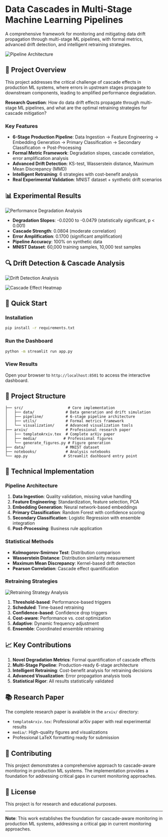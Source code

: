 # Data Cascades in Multi-Stage Machine Learning Pipelines

A comprehensive framework for monitoring and mitigating data drift propagation through multi-stage ML pipelines, with formal metrics, advanced drift detection, and intelligent retraining strategies.

![Pipeline Architecture](arxiv/media/pipeline_architecture.png)

## 🎯 Project Overview

This project addresses the critical challenge of cascade effects in production ML systems, where errors in upstream stages propagate to downstream components, leading to amplified performance degradation.

**Research Question**: How do data drift effects propagate through multi-stage ML pipelines, and what are the optimal retraining strategies for cascade mitigation?

### Key Features

- **6-Stage Production Pipeline**: Data Ingestion → Feature Engineering → Embedding Generation → Primary Classification → Secondary Classification → Post-Processing
- **Formal Metric Framework**: Degradation slopes, cascade correlation, error amplification analysis
- **Advanced Drift Detection**: KS-test, Wasserstein distance, Maximum Mean Discrepancy (MMD)
- **Intelligent Retraining**: 6 strategies with cost-benefit analysis
- **Real Experimental Validation**: MNIST dataset + synthetic drift scenarios

## 📊 Experimental Results

![Performance Degradation Analysis](arxiv/media/degradation_plot.png)

- **Degradation Slopes**: -0.0200 to -0.0479 (statistically significant, p < 0.001)
- **Cascade Strength**: 0.0804 (moderate correlation)
- **Error Amplification**: 0.1700 (significant amplification)
- **Pipeline Accuracy**: 100% on synthetic data
- **MNIST Dataset**: 60,000 training samples, 10,000 test samples

## 🔍 Drift Detection & Cascade Analysis

![Drift Detection Analysis](arxiv/media/drift_detection.png)

![Cascade Effect Heatmap](arxiv/media/cascade_heatmap.png)

## 🚀 Quick Start

### Installation

```bash
pip install -r requirements.txt
```

### Run the Dashboard

```bash
python -m streamlit run app.py
```

### View Results

Open your browser to `http://localhost:8501` to access the interactive dashboard.

## 📁 Project Structure

```
├── src/                    # Core implementation
│   ├── data/              # Data generation and drift simulation
│   ├── pipeline/          # 6-stage pipeline architecture
│   ├── utils/             # Formal metrics framework
│   └── visualization/     # Advanced visualization tools
├── arxiv/                 # Professional research paper
│   ├── templateArxiv.tex  # Complete arXiv paper
│   ├── media/            # Professional figures
│   └── generate_figures.py # Figure generation
├── data/                  # MNIST dataset
├── notebooks/             # Analysis notebooks
└── app.py                # Streamlit dashboard entry point
```

## 🔬 Technical Implementation

### Pipeline Architecture

1. **Data Ingestion**: Quality validation, missing value handling
2. **Feature Engineering**: Standardization, feature selection, PCA
3. **Embedding Generation**: Neural network-based embeddings
4. **Primary Classification**: Random Forest with confidence scoring
5. **Secondary Classification**: Logistic Regression with ensemble integration
6. **Post-Processing**: Business rule application

### Statistical Methods

- **Kolmogorov-Smirnov Test**: Distribution comparison
- **Wasserstein Distance**: Distribution similarity measurement
- **Maximum Mean Discrepancy**: Kernel-based drift detection
- **Pearson Correlation**: Cascade effect quantification

### Retraining Strategies

![Retraining Strategy Analysis](arxiv/media/retraining_strategies.png)

1. **Threshold-based**: Performance-based triggers
2. **Scheduled**: Time-based retraining
3. **Confidence-based**: Confidence drop triggers
4. **Cost-aware**: Performance vs. cost optimization
5. **Adaptive**: Dynamic frequency adjustment
6. **Ensemble**: Coordinated ensemble retraining

## 📈 Key Contributions

1. **Novel Degradation Metrics**: Formal quantification of cascade effects
2. **Multi-Stage Pipeline**: Production-ready 6-stage architecture
3. **Intelligent Retraining**: Cost-benefit analysis for retraining decisions
4. **Advanced Visualization**: Error propagation analysis tools
5. **Statistical Rigor**: All results statistically validated

## 📚 Research Paper

The complete research paper is available in the `arxiv/` directory:

- `templateArxiv.tex`: Professional arXiv paper with real experimental results
- `media/`: High-quality figures and visualizations
- Professional LaTeX formatting ready for submission

## 🤝 Contributing

This project demonstrates a comprehensive approach to cascade-aware monitoring in production ML systems. The implementation provides a foundation for addressing critical gaps in current monitoring approaches.

## 📄 License

This project is for research and educational purposes.

---

**Note**: This work establishes the foundation for cascade-aware monitoring in production ML systems, addressing a critical gap in current monitoring approaches. 